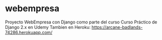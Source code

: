 # webempresa
Proyecto WebEmpresa con Django como parte del curso Curso Práctico de Django 2.x en Udemy
Tambien en Heroku: https://arcane-badlands-74286.herokuapp.com/
